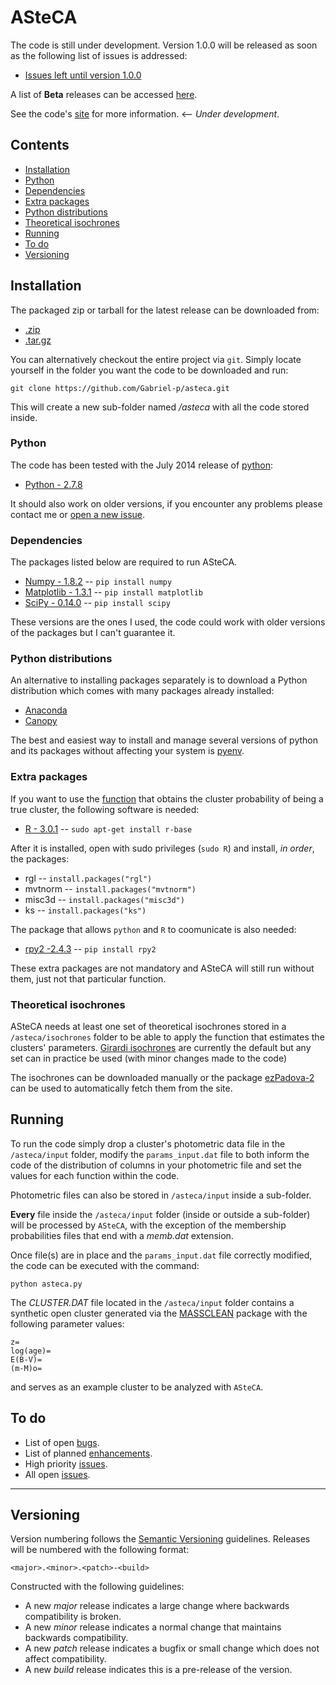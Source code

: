 # ASteCA

The code is still under development. Version 1.0.0 will be released as soon as the following list of issues is addressed:

* [Issues left until version 1.0.0](https://github.com/Gabriel-p/asteca/milestones/v1.0.0)

A list of **Beta** releases can be accessed [here](https://github.com/Gabriel-p/asteca/releases).

See the code's [site][1] for more information. <-- *Under development*.

## Contents

- [Installation](#installation)
 - [Python](#python)
 - [Dependencies](#dependencies)
 - [Extra packages](#extra-packages)
 - [Python distributions](#python-distributions)
 - [Theoretical isochrones](#theoretical-isochrones)
- [Running](#running)
- [To do](#to-do)
- [Versioning](#versioning)

<!-- end toc -->

## Installation

The packaged zip or tarball for the latest release can be downloaded from:

* [.zip](https://github.com/Gabriel-p/asteca/releases)
* [.tar.gz](https://github.com/Gabriel-p/asteca/releases)

You can alternatively checkout the entire project via `git`. Simply locate
yourself in the folder you want the code to be downloaded and run:

    git clone https://github.com/Gabriel-p/asteca.git

This will create a new sub-folder named _/asteca_ with all the code
stored inside.

### Python

The code has been tested with the July 2014 release of [python](www.python.org):

* [Python - 2.7.8](https://www.python.org/download/releases/2.7.8/)

It should also work on older versions, if you encounter any problems please contact me or [open a new issue](https://github.com/Gabriel-p/asteca/issues/new).

### Dependencies

The packages listed below are required to run ASteCA.

* [Numpy - 1.8.2][4] -- `pip install numpy`
* [Matplotlib - 1.3.1][6] -- `pip install matplotlib`
* [SciPy  - 0.14.0][5] -- `pip install scipy`

These versions are the ones I used, the code could work with older versions of the
packages but I can't guarantee it.

### Python distributions

An alternative to installing packages separately is to download a Python distribution which comes with many packages already installed:

* [Anaconda](https://store.continuum.io/cshop/anaconda/)
* [Canopy](https://www.enthought.com/products/canopy/)

The best and easiest way to install and manage several versions of python and its packages without affecting your system is [pyenv](https://github.com/yyuu/pyenv).

### Extra packages
If you want to use the [function](https://github.com/Gabriel-p/asteca/blob/master/functions/get_p_value.py) that obtains the cluster probability of being a true cluster, the following software is needed:

* [R - 3.0.1][3] -- `sudo apt-get install r-base`

After it is installed, open with sudo privileges (`sudo R`) and install, _in order_, the packages:

* rgl -- `install.packages("rgl")`
* mvtnorm -- `install.packages("mvtnorm")`
* misc3d -- `install.packages("misc3d")`
* ks -- `install.packages("ks")`

The package that allows `python` and `R` to coomunicate is also needed:

* [rpy2  -2.4.3](http://rpy.sourceforge.net/) -- `pip install rpy2`

These extra packages are not mandatory and ASteCA will still run without them, just not that particular function.

### Theoretical isochrones

ASteCA needs at least one set of theoretical isochrones stored in a `/asteca/isochrones` folder to be able to apply the function that estimates the clusters' parameters.
[Girardi isochrones][7] are currently the default but any set can in practice be used (with minor changes made to the code)

The isochrones can be downloaded manually or the package [ezPadova-2][8] can be used to automatically fetch them from the site.

## Running

To run the code simply drop a cluster's photometric data file in the `/asteca/input` folder,
modify the `params_input.dat` file to both inform the code of the distribution of columns
in your photometric file and set the values for each function within the code.

Photometric files can also be stored in `/asteca/input` inside a sub-folder.

**Every** file inside the `/asteca/input` folder (inside or outside a sub-folder) will be
processed by `ASteCA`, with the exception of the membership probabilities files that end
with a _memb.dat_ extension.

Once file(s) are in place and the `params_input.dat` file correctly modified, the code
can be executed with the command:

    python asteca.py

The _CLUSTER.DAT_ file located in the `/asteca/input` folder contains a synthetic open cluster
generated via the [MASSCLEAN](http://www.physics.uc.edu/~bogdan/massclean/) package with the
following parameter values:

    z=
    log(age)=
    E(B-V)=
    (m-M)o=

and serves as an example cluster to be analyzed with `ASteCA`.

## To do

* List of open [bugs][9].
* List of planned [enhancements][10].
* High priority [issues][11].
* All open [issues][12].

***

## Versioning

Version numbering follows the [Semantic Versioning](http://semver.org/) guidelines. Releases will be numbered with the following format:

`<major>.<minor>.<patch>-<build>`

Constructed with the following guidelines:

* A new *major* release indicates a large change where backwards compatibility is broken.
* A new *minor* release indicates a normal change that maintains backwards compatibility.
* A new *patch* release indicates a bugfix or small change which does not affect compatibility.
* A new *build* release indicates this is a pre-release of the version.


[1]: http://gabriel-p.github.io/asteca/
[3]: http://www.r-project.org/
[4]: http://www.numpy.org/
[5]: http://www.scipy.org/
[6]: http://matplotlib.org/
[7]: http://stev.oapd.inaf.it/cgi-bin/cmd
[8]: https://github.com/Gabriel-p/ezpadova
[9]: https://github.com/Gabriel-p/asteca/issues?q=is%3Aopen+is%3Aissue+label%3Abug
[10]: https://github.com/Gabriel-p/asteca/issues?q=is%3Aopen+is%3Aissue+label%3Aenhancement
[11]: https://github.com/Gabriel-p/asteca/issues?q=is%3Aopen+is%3Aissue+label%3Ap%3Ahigh
[12]: https://github.com/Gabriel-p/asteca/issues
